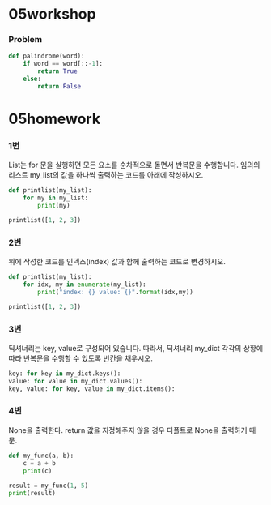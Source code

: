 # 05workshop

### Problem

```python
def palindrome(word):
    if word == word[::-1]:
        return True
    else:
        return False
```







# 05homework

### 1번

 List는 for 문을 실행하면 모든 요소를 순차적으로 돌면서 반복문을 수행합니다. 임의의 리스트 my_list의 값을 하나씩 출력하는 코드를 아래에 작성하시오.

```python
def printlist(my_list):
    for my in my_list:
        print(my)

printlist([1, 2, 3])
```





### 2번

위에 작성한 코드를 인덱스(index) 값과 함께 출력하는 코드로 변경하시오.

```python
def printlist(my_list):
    for idx, my in enumerate(my_list):
        print("index: {} value: {}".format(idx,my))

printlist([1, 2, 3])
```



###  3번

딕셔너리는 key, value로 구성되어 있습니다. 따라서, 딕셔너리 my_dict 각각의 상황에 따라 반복문을 수행할 수 있도록 빈칸을 채우시오.

```python
key: for key in my_dict.keys():
value: for value in my_dict.values():
key, value: for key, value in my_dict.items():
```



### 4번

None을 출력한다. return 값을 지정해주지 않을 경우 디폴트로 None을 출력하기 때문.

```python
def my_func(a, b):
    c = a + b
    print(c)
    
result = my_func(1, 5)
print(result)
```

